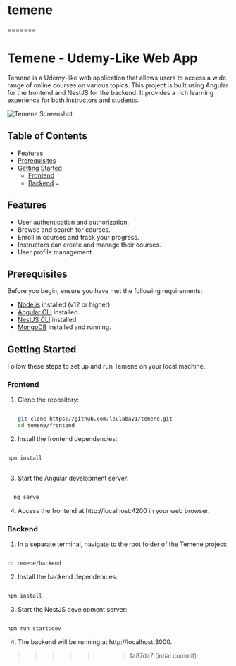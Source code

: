 
# temene
=======
# Temene - Udemy-Like Web App

Temene is a Udemy-like web application that allows users to access a wide range of online courses on various topics. This project is built using Angular for the frontend and NestJS for the backend. It provides a rich learning experience for both instructors and students.

![Temene Screenshot](temene-screenshot.png)

## Table of Contents

- [Features](#features)
- [Prerequisites](#prerequisites)
- [Getting Started](#getting-started)
  - [Frontend](#frontend)
  - [Backend](#backend)
=
## Features

- User authentication and authorization.
- Browse and search for courses.
- Enroll in courses and track your progress.
- Instructors can create and manage their courses.
- User profile management.

## Prerequisites

Before you begin, ensure you have met the following requirements:

- [Node.js](https://nodejs.org/) installed (v12 or higher).
- [Angular CLI](https://angular.io/cli) installed.
- [NestJS CLI](https://nestjs.com/) installed.
- [MongoDB](https://www.mongodb.com/) installed and running.

## Getting Started

Follow these steps to set up and run Temene on your local machine.

### Frontend

1. Clone the repository:

   ```bash

   git clone https://github.com/leulabay1/temene.git
   cd temene/frontend

   ```
2. Install the frontend dependencies:

  ```bash

  npm install
   
  ```
3. Start the Angular development server:

  ```bash

    ng serve

  ```
4. Access the frontend at http://localhost:4200 in your web browser.

### Backend

1. In a separate terminal, navigate to the root folder of the Temene project:

  ```bash

  cd temene/backend  

  ```
2. Install the backend dependencies:

  ```bash

  npm install

  ```

3. Start the NestJS development server:

  ```bash

  npm run start:dev

  ```
4. The backend will be running at http://localhost:3000.
   
>>>>>>> fa87da7 (intial commit)

